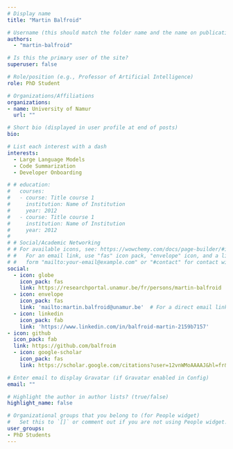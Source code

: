 ```yaml
---
# Display name
title: "Martin Balfroid"

# Username (this should match the folder name and the name on publications)
authors:
  - "martin-balfroid"

# Is this the primary user of the site?
superuser: false

# Role/position (e.g., Professor of Artificial Intelligence)
role: PhD Student

# Organizations/Affiliations
organizations:
- name: University of Namur
  url: ""

# Short bio (displayed in user profile at end of posts)
bio:

# List each interest with a dash
interests:
  - Large Language Models
  - Code Summarization
  - Developer Onboarding

# # education:
#   courses:
#   - course: Title course 1
#     institution: Name of Institution
#     year: 2012
#   - course: Title course 1
#     institution: Name of Institution
#     year: 2012
#
# # Social/Academic Networking
# # For available icons, see: https://wowchemy.com/docs/page-builder/#icons
# #   For an email link, use "fas" icon pack, "envelope" icon, and a link in the
# #   form "mailto:your-email@example.com" or "#contact" for contact widget.
social:
  - icon: globe
    icon_pack: fas
    link: https://researchportal.unamur.be/fr/persons/martin-balfroid
  - icon: envelope
    icon_pack: fas
    link: 'mailto:martin.balfroid@unamur.be'  # For a direct email link, use "mailto:test@example.org".
  - icon: linkedin
    icon_pack: fab
    link: 'https://www.linkedin.com/in/balfroid-martin-2159b7157'
- icon: github
  icon_pack: fab
  link: https://github.com/balfroim
  - icon: google-scholar
    icon_pack: fas
    link: https://scholar.google.com/citations?user=12vnWMoAAAAJ&hl=fr&oi=ao

# Enter email to display Gravatar (if Gravatar enabled in Config)
email: ""

# Highlight the author in author lists? (true/false)
highlight_name: false

# Organizational groups that you belong to (for People widget)
#   Set this to `[]` or comment out if you are not using People widget.
user_groups:
- PhD Students
---
```

